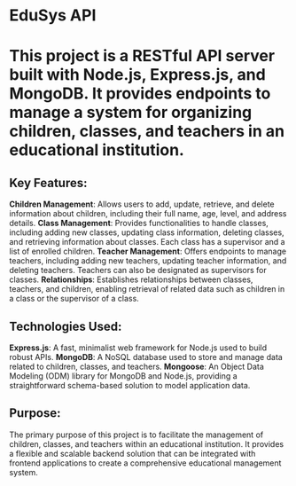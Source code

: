# EduSys API
# This project is a RESTful API server built with Node.js, Express.js, and MongoDB. It provides endpoints to manage a system for organizing children, classes, and teachers in an educational institution.

## Key Features:
__Children Management__: Allows users to add, update, retrieve, and delete information about children, including their full name, age, level, and address details.
__Class Management__: Provides functionalities to handle classes, including adding new classes, updating class information, deleting classes, and retrieving information about classes. Each class has a supervisor and a list of enrolled children.
__Teacher Management__: Offers endpoints to manage teachers, including adding new teachers, updating teacher information, and deleting teachers. Teachers can also be designated as supervisors for classes.
__Relationships__: Establishes relationships between classes, teachers, and children, enabling retrieval of related data such as children in a class or the supervisor of a class.

## Technologies Used:
__Express.js__: A fast, minimalist web framework for Node.js used to build robust APIs.
__MongoDB__: A NoSQL database used to store and manage data related to children, classes, and teachers.
__Mongoose__: An Object Data Modeling (ODM) library for MongoDB and Node.js, providing a straightforward schema-based solution to model application data.

## Purpose:
The primary purpose of this project is to facilitate the management of children, classes, and teachers within an educational institution. It provides a flexible and scalable backend solution that can be integrated with frontend applications to create a comprehensive educational management system.
